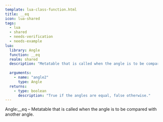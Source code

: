 ```yaml
---
template: lua-class-function.html
title: __eq
icon: lua-shared
tags:
  - lua
  - shared
  - needs-verification
  - needs-example
lua:
  library: Angle
  function: __eq
  realm: shared
  description: "Metatable that is called when the angle is to be compared with another angle."
  
  arguments:
    - name: "angle2"
      type: Angle
  returns:
    - type: boolean
      description: "True if the angles are equal, false otherwise."
---
```


<div class="lua__search__keywords">
Angle:__eq &#x2013; Metatable that is called when the angle is to be compared with another angle.
</div>
